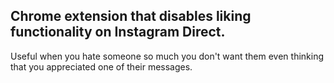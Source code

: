 ## Chrome extension that disables liking functionality on Instagram Direct.

Useful when you hate someone so much you don't want them even thinking that you appreciated one of their messages. 